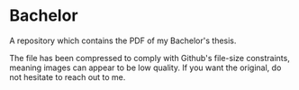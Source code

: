 # Bachelor

A repository which contains the PDF of my Bachelor's thesis.

The file has been compressed to comply with Github's file-size constraints, meaning images can appear to be low quality. If you want the original, do not hesitate to reach out to me.
